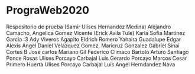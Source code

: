 # PrograWeb2020
Respositorio de prueba
(Samir Ulises Hernandez Medina)
Alejandro Camacho,
Angelica Gomez Vicente
(Erick Avila Tule)
Karla Sofia Martinez Garcia :3
Ady Viveros Agapito
Eldrich Romero
Yahaira Guadalupe
Edgar Alexis
Angel Daniel Velazquez Gomez,
Maricruz Gonzalez Gabriel
Sinai Cortes B
Jose carlos Mariano Gil
Federico Climaco Bartolo
Arturo Santiago Ponce Rosas
Ulises Porcayo Carbajal
Luis Gerardo Porcayo Marcos
Cesar Primero Huerta
Ulises Porcayo Carbajal
Luis Angel Herndandez Nava

